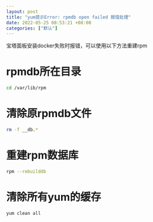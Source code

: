 ```yaml
---
layout: post
title: "yum提示Error: rpmdb open failed 报错处理"
date: 2022-05-25 08:53:21 +08:00
categories: ["默认"]
---
```


宝塔面板安装docker失败时报错，可以使用以下方法重建rpm

# rpmdb所在目录

```bash
cd /var/lib/rpm
```

# 清除原rpmdb文件

```bash
rm -f __db.*
```

# 重建rpm数据库

```bash
rpm --rebuilddb
```

# 清除所有yum的缓存

```bash
yum clean all
```